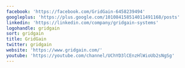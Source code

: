 ```yaml
---
facebook: 'https://facebook.com/GridGain-6458239494'
googleplus: 'https://plus.google.com/101084158514011491168/posts'
linkedin: 'https://linkedin.com/company/gridgain-systems'
logohandle: gridgain
sort: gridgain
title: GridGain
twitter: gridgain
website: 'https://www.gridgain.com/'
youtube: 'https://youtube.com/channel/UChYD3lCEnzHlWioUb2sNgSg'
---
```


